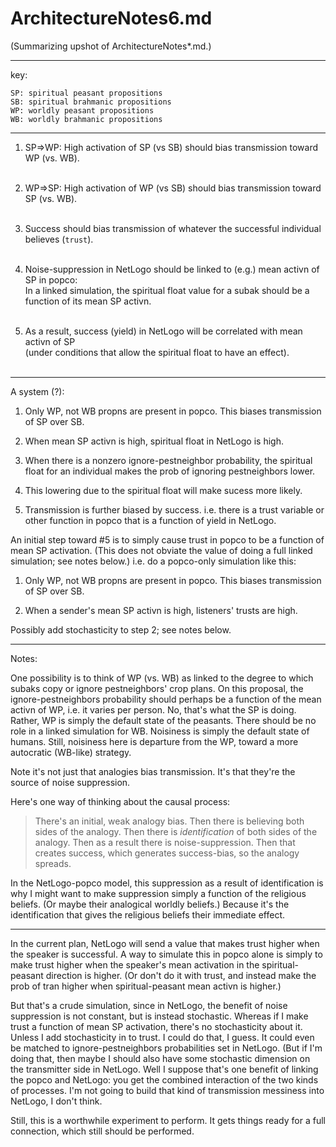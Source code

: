 ArchitectureNotes6.md
====
(Summarizing upshot of ArchitectureNotes*.md.)

----

key:

	SP: spiritual peasant propositions
	SB: spiritual brahmanic propositions
	WP: worldly peasant propositions
	WB: worldly brahmanic propositions

----

1. SP=>WP: High activation of SP (vs SB) should bias transmission toward WP (vs. WB).<br/></br>

2. WP=>SP: High activation of WP (vs SB) should bias transmission toward SP (vs. WB).<br/></br>

3. Success should bias transmission of whatever the successful individual believes (`trust`).<br/></br>

4. Noise-suppression in NetLogo should be linked to (e.g.) mean activn of SP in popco:<br/>
In a linked simulation, the spiritual float value for a subak should be a function of its mean
SP activn.<br/></br>

5. As a result, success (yield) in NetLogo will be correlated with mean
activn of SP<br/>(under conditions that allow the spiritual float to have an effect).<br/></br>

------

A system (?):

1. Only WP, not WB propns are present in popco.  This biases transmission of SP over SB.

2. When mean SP activn is high, spiritual float in NetLogo is high.

3. When there is a nonzero ignore-pestneighbor probability, the spiritual float for an
   individual makes the prob of ignoring pestneighbors lower.

4. This lowering due to the spiritual float will make sucess more likely.

5. Transmission is further biased by success.  i.e. there is a trust variable or other function
in popco that is a function of yield in NetLogo.

An initial step toward #5 is to simply cause trust in popco to be a
function of mean SP activation.  (This does not obviate the value of
doing a full linked simulation; see notes below.)  i.e. do a popco-only
simulation like this:

1. Only WP, not WB propns are present in popco.  This biases transmission of SP over SB.

2. When a sender's mean SP activn is high, listeners' trusts are high.

Possibly add stochasticity to step 2; see notes below.

------

Notes:

One possibility is to think of WP (vs. WB) as linked to the degree to
which subaks copy or ignore pestneighbors' crop plans.  On this
proposal, the ignore-pestneighbors probability should perhaps be a
function of the mean activn of WP, i.e. it varies per person.  No,
that's what the SP is doing.  Rather, WP is simply the default state of
the peasants.  There should be no role in a linked simulation for WB.
Noisiness is simply the default state of humans.  Still, noisiness here
is departure from the WP, toward a more autocratic (WB-like) strategy.

Note it's not just that analogies bias transmission.  It's that they're
the source of noise suppression.

Here's one way of thinking about the causal process:

> There's an initial, weak analogy bias.  Then there is believing both
sides of the analogy.  Then there is *identification* of both sides of
the analogy.  Then as a result there is noise-suppression.  Then that
creates success, which generates success-bias, so the analogy spreads.

In the NetLogo-popco model, this suppression as a result of
identification is why I might want to make suppression simply a
function of the religious beliefs.  (Or maybe their analogical worldly
beliefs.)  Because it's the identification that gives the religious
beliefs their immediate effect.

----

In the current plan, NetLogo will send a value that makes trust higher
when the speaker is successful.  A way to simulate this in popco alone
is simply to make trust higher when the speaker's mean activation in the
spiritual-peasant direction is higher.  (Or don't do it with trust, and
instead make the prob of tran higher when spiritual-peasant mean activn
is higher.)

But that's a crude simulation, since in NetLogo, the benefit of noise
suppression is not constant, but is instead stochastic.  Whereas if I
make trust a function of mean SP activation, there's no stochasticity
about it.  Unless I add stochasticity in to trust.  I could do that, I
guess.  It could even be matched to ignore-pestneighbors probabilities
set in NetLogo.  (But if I'm doing that, then maybe I should also have some
stochastic dimension on the transmitter side in NetLogo.  Well I suppose
that's one benefit of linking the popco and NetLogo: you get the combined
interaction of the two kinds of processes.  I'm not going to build that
kind of transmission messiness into NetLogo, I don't think.

Still, this is a worthwhile experiment to perform.  It gets things ready
for a full connection, which still should be performed.
